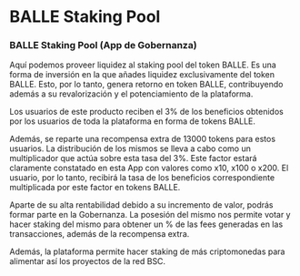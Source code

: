 # BALLE Staking Pool

### BALLE Staking Pool \(App de Gobernanza\)

Aquí podemos proveer liquidez al staking pool del token BALLE. Es una forma de inversión en la que añades liquidez exclusivamente del token BALLE. Esto, por lo tanto, genera retorno en token BALLE, contribuyendo además a su revalorización y el potenciamiento de la plataforma. 

Los usuarios de este producto reciben el 3% de los beneficios obtenidos por los usuarios de toda la plataforma en forma de tokens BALLE. 

Además, se reparte una recompensa extra de 13000 tokens para estos usuarios. La distribución de los mismos se lleva a cabo como un multiplicador que actúa sobre esta tasa del 3%. Este factor estará claramente constatado en esta App con valores como x10, x100 o x200. El usuario, por lo tanto, recibirá la tasa de los beneficios correspondiente multiplicada por este factor en tokens BALLE.

Aparte de su alta rentabilidad debido a su incremento de valor, podrás formar parte en la Gobernanza. La posesión del mismo nos permite votar y hacer staking del mismo para obtener un % de las fees generadas en las transacciones, además de la recompensa extra.

Además, la plataforma permite hacer staking de más criptomonedas para alimentar así los proyectos de la red BSC.



